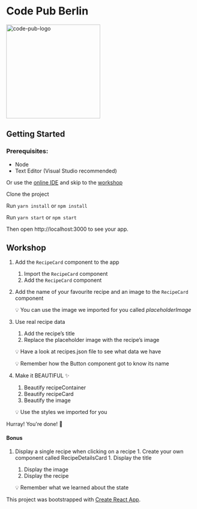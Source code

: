 # Code Pub Berlin

<img src="https://user-images.githubusercontent.com/7669672/47314406-d20bb100-d641-11e8-829a-d0ce2b48635d.png" alt="code-pub-logo" height=250px />

## Getting Started

### Prerequisites: 
- Node
- Text Editor (Visual Studio recommended)

Or use the [online IDE](https://tinyurl.com/codepubberlin) and skip to the [workshop](#workshop)

Clone the project

Run `yarn install` or `npm install`

Run `yarn start` or `npm start`

Then open http://localhost:3000 to see your app.

## Workshop

1. Add the `RecipeCard` component to the app
   1. Import the `RecipeCard` component
   1. Add the `RecipeCard` component
1. Add the name of your favourite recipe and an image to the `RecipeCard` component

   💡 You can use the image we imported for you called _placeholderImage_

1. Use real recipe data

   1. Add the recipe’s title
   1. Replace the placeholder image with the recipe’s image

   💡 Have a look at recipes.json file to see what data we have

   💡 Remember how the Button component got to know its name

1. Make it BEAUTIFUL ✨

   1. Beautify recipeContainer
   1. Beautify recipeCard
   1. Beautify the image

   💡 Use the styles we imported for you

Hurray! You're done! 👏

#### Bonus

1. Display a single recipe when clicking on a recipe 1. Create your own component called RecipeDetailsCard 1. Display the title

   1. Display the image
   1. Display the recipe

   💡 Remember what we learned about the state

This project was bootstrapped with [Create React App](https://github.com/facebookincubator/create-react-app).
